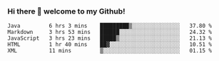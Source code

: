 ### Hi there 👋 welcome to my Github! 

<!--START_SECTION:waka-->
```text
Java         6 hrs 3 mins    █████████▒░░░░░░░░░░░░░░░   37.80 % 
Markdown     3 hrs 53 mins   ██████░░░░░░░░░░░░░░░░░░░   24.32 % 
JavaScript   3 hrs 23 mins   █████▒░░░░░░░░░░░░░░░░░░░   21.13 % 
HTML         1 hr 40 mins    ██▓░░░░░░░░░░░░░░░░░░░░░░   10.51 % 
XML          11 mins         ▒░░░░░░░░░░░░░░░░░░░░░░░░   01.15 % 
```
<!--END_SECTION:waka-->
